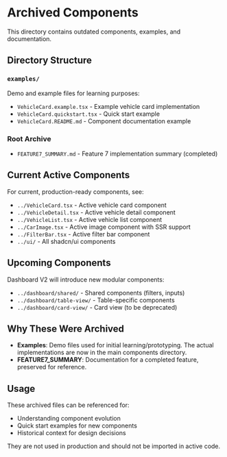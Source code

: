 # Archived Components

This directory contains outdated components, examples, and documentation.

## Directory Structure

### `examples/`

Demo and example files for learning purposes:

- `VehicleCard.example.tsx` - Example vehicle card implementation
- `VehicleCard.quickstart.tsx` - Quick start example
- `VehicleCard.README.md` - Component documentation example

### Root Archive

- `FEATURE7_SUMMARY.md` - Feature 7 implementation summary (completed)

## Current Active Components

For current, production-ready components, see:

- `../VehicleCard.tsx` - Active vehicle card component
- `../VehicleDetail.tsx` - Active vehicle detail component
- `../VehicleList.tsx` - Active vehicle list component
- `../CarImage.tsx` - Active image component with SSR support
- `../FilterBar.tsx` - Active filter bar component
- `../ui/` - All shadcn/ui components

## Upcoming Components

Dashboard V2 will introduce new modular components:

- `../dashboard/shared/` - Shared components (filters, inputs)
- `../dashboard/table-view/` - Table-specific components
- `../dashboard/card-view/` - Card view (to be deprecated)

## Why These Were Archived

- **Examples**: Demo files used for initial learning/prototyping. The actual implementations are now in the main components directory.
- **FEATURE7_SUMMARY**: Documentation for a completed feature, preserved for reference.

## Usage

These archived files can be referenced for:

- Understanding component evolution
- Quick start examples for new components
- Historical context for design decisions

They are not used in production and should not be imported in active code.

